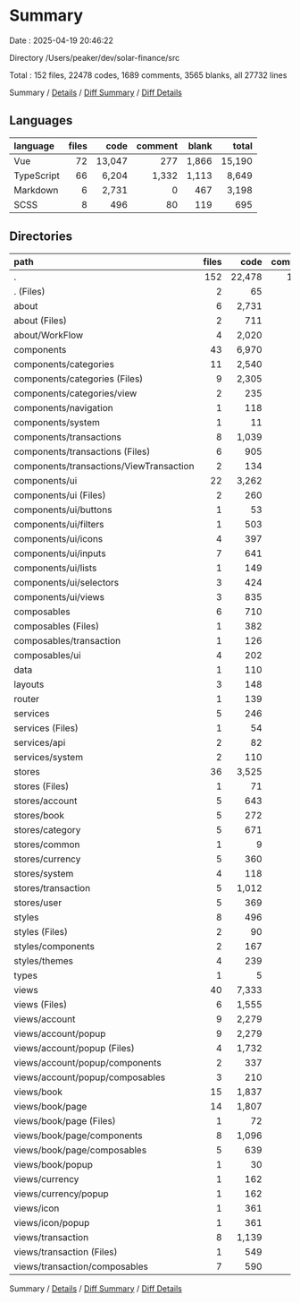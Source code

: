 # Summary

Date : 2025-04-19 20:46:22

Directory /Users/peaker/dev/solar-finance/src

Total : 152 files,  22478 codes, 1689 comments, 3565 blanks, all 27732 lines

Summary / [Details](details.md) / [Diff Summary](diff.md) / [Diff Details](diff-details.md)

## Languages
| language | files | code | comment | blank | total |
| :--- | ---: | ---: | ---: | ---: | ---: |
| Vue | 72 | 13,047 | 277 | 1,866 | 15,190 |
| TypeScript | 66 | 6,204 | 1,332 | 1,113 | 8,649 |
| Markdown | 6 | 2,731 | 0 | 467 | 3,198 |
| SCSS | 8 | 496 | 80 | 119 | 695 |

## Directories
| path | files | code | comment | blank | total |
| :--- | ---: | ---: | ---: | ---: | ---: |
| . | 152 | 22,478 | 1,689 | 3,565 | 27,732 |
| . (Files) | 2 | 65 | 9 | 10 | 84 |
| about | 6 | 2,731 | 0 | 467 | 3,198 |
| about (Files) | 2 | 711 | 0 | 149 | 860 |
| about/WorkFlow | 4 | 2,020 | 0 | 318 | 2,338 |
| components | 43 | 6,970 | 153 | 967 | 8,090 |
| components/categories | 11 | 2,540 | 62 | 388 | 2,990 |
| components/categories (Files) | 9 | 2,305 | 57 | 357 | 2,719 |
| components/categories/view | 2 | 235 | 5 | 31 | 271 |
| components/navigation | 1 | 118 | 1 | 7 | 126 |
| components/system | 1 | 11 | 0 | 3 | 14 |
| components/transactions | 8 | 1,039 | 23 | 129 | 1,191 |
| components/transactions (Files) | 6 | 905 | 21 | 116 | 1,042 |
| components/transactions/ViewTransaction | 2 | 134 | 2 | 13 | 149 |
| components/ui | 22 | 3,262 | 67 | 440 | 3,769 |
| components/ui (Files) | 2 | 260 | 8 | 32 | 300 |
| components/ui/buttons | 1 | 53 | 1 | 6 | 60 |
| components/ui/filters | 1 | 503 | 14 | 73 | 590 |
| components/ui/icons | 4 | 397 | 6 | 53 | 456 |
| components/ui/inputs | 7 | 641 | 8 | 92 | 741 |
| components/ui/lists | 1 | 149 | 6 | 20 | 175 |
| components/ui/selectors | 3 | 424 | 8 | 56 | 488 |
| components/ui/views | 3 | 835 | 16 | 108 | 959 |
| composables | 6 | 710 | 145 | 154 | 1,009 |
| composables (Files) | 1 | 382 | 69 | 83 | 534 |
| composables/transaction | 1 | 126 | 42 | 25 | 193 |
| composables/ui | 4 | 202 | 34 | 46 | 282 |
| data | 1 | 110 | 11 | 26 | 147 |
| layouts | 3 | 148 | 4 | 21 | 173 |
| router | 1 | 139 | 16 | 10 | 165 |
| services | 5 | 246 | 111 | 70 | 427 |
| services (Files) | 1 | 54 | 22 | 11 | 87 |
| services/api | 2 | 82 | 31 | 36 | 149 |
| services/system | 2 | 110 | 58 | 23 | 191 |
| stores | 36 | 3,525 | 675 | 526 | 4,726 |
| stores (Files) | 1 | 71 | 10 | 10 | 91 |
| stores/account | 5 | 643 | 164 | 119 | 926 |
| stores/book | 5 | 272 | 64 | 42 | 378 |
| stores/category | 5 | 671 | 104 | 120 | 895 |
| stores/common | 1 | 9 | 1 | 1 | 11 |
| stores/currency | 5 | 360 | 60 | 69 | 489 |
| stores/system | 4 | 118 | 54 | 21 | 193 |
| stores/transaction | 5 | 1,012 | 96 | 76 | 1,184 |
| stores/user | 5 | 369 | 122 | 68 | 559 |
| styles | 8 | 496 | 80 | 119 | 695 |
| styles (Files) | 2 | 90 | 14 | 20 | 124 |
| styles/components | 2 | 167 | 17 | 28 | 212 |
| styles/themes | 4 | 239 | 49 | 71 | 359 |
| types | 1 | 5 | 0 | 0 | 5 |
| views | 40 | 7,333 | 485 | 1,195 | 9,013 |
| views (Files) | 6 | 1,555 | 26 | 176 | 1,757 |
| views/account | 9 | 2,279 | 122 | 380 | 2,781 |
| views/account/popup | 9 | 2,279 | 122 | 380 | 2,781 |
| views/account/popup (Files) | 4 | 1,732 | 43 | 285 | 2,060 |
| views/account/popup/components | 2 | 337 | 2 | 55 | 394 |
| views/account/popup/composables | 3 | 210 | 77 | 40 | 327 |
| views/book | 15 | 1,837 | 146 | 355 | 2,338 |
| views/book/page | 14 | 1,807 | 145 | 350 | 2,302 |
| views/book/page (Files) | 1 | 72 | 6 | 13 | 91 |
| views/book/page/components | 8 | 1,096 | 26 | 183 | 1,305 |
| views/book/page/composables | 5 | 639 | 113 | 154 | 906 |
| views/book/popup | 1 | 30 | 1 | 5 | 36 |
| views/currency | 1 | 162 | 3 | 25 | 190 |
| views/currency/popup | 1 | 162 | 3 | 25 | 190 |
| views/icon | 1 | 361 | 6 | 52 | 419 |
| views/icon/popup | 1 | 361 | 6 | 52 | 419 |
| views/transaction | 8 | 1,139 | 182 | 207 | 1,528 |
| views/transaction (Files) | 1 | 549 | 7 | 83 | 639 |
| views/transaction/composables | 7 | 590 | 175 | 124 | 889 |

Summary / [Details](details.md) / [Diff Summary](diff.md) / [Diff Details](diff-details.md)